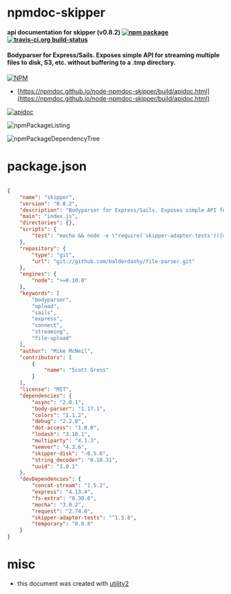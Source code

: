 # npmdoc-skipper

#### api documentation for  skipper (v0.8.2)  [![npm package](https://img.shields.io/npm/v/npmdoc-skipper.svg?style=flat-square)](https://www.npmjs.org/package/npmdoc-skipper) [![travis-ci.org build-status](https://api.travis-ci.org/npmdoc/node-npmdoc-skipper.svg)](https://travis-ci.org/npmdoc/node-npmdoc-skipper)

#### Bodyparser for Express/Sails. Exposes simple API for streaming multiple files to disk, S3, etc. without buffering to a .tmp directory.

[![NPM](https://nodei.co/npm/skipper.png?downloads=true&downloadRank=true&stars=true)](https://www.npmjs.com/package/skipper)

- [https://npmdoc.github.io/node-npmdoc-skipper/build/apidoc.html](https://npmdoc.github.io/node-npmdoc-skipper/build/apidoc.html)

[![apidoc](https://npmdoc.github.io/node-npmdoc-skipper/build/screenCapture.buildCi.browser.%252Ftmp%252Fbuild%252Fapidoc.html.png)](https://npmdoc.github.io/node-npmdoc-skipper/build/apidoc.html)

![npmPackageListing](https://npmdoc.github.io/node-npmdoc-skipper/build/screenCapture.npmPackageListing.svg)

![npmPackageDependencyTree](https://npmdoc.github.io/node-npmdoc-skipper/build/screenCapture.npmPackageDependencyTree.svg)



# package.json

```json

{
    "name": "skipper",
    "version": "0.8.2",
    "description": "Bodyparser for Express/Sails. Exposes simple API for streaming multiple files to disk, S3, etc. without buffering to a .tmp directory.",
    "main": "index.js",
    "directories": {},
    "scripts": {
        "test": "mocha && node -e \"require('skipper-adapter-tests')({module: require('skipper-disk')});\""
    },
    "repository": {
        "type": "git",
        "url": "git://github.com/balderdashy/file-parser.git"
    },
    "engines": {
        "node": ">=0.10.0"
    },
    "keywords": [
        "bodyparser",
        "upload",
        "sails",
        "express",
        "connect",
        "streaming",
        "file-upload"
    ],
    "author": "Mike McNeil",
    "contributors": [
        {
            "name": "Scott Gress"
        }
    ],
    "license": "MIT",
    "dependencies": {
        "async": "2.0.1",
        "body-parser": "1.17.1",
        "colors": "1.1.2",
        "debug": "2.2.0",
        "dot-access": "1.0.0",
        "lodash": "3.10.1",
        "multiparty": "4.1.3",
        "semver": "4.3.6",
        "skipper-disk": "~0.5.6",
        "string_decoder": "0.10.31",
        "uuid": "3.0.1"
    },
    "devDependencies": {
        "concat-stream": "1.5.2",
        "express": "4.13.4",
        "fs-extra": "0.30.0",
        "mocha": "3.0.2",
        "request": "2.74.0",
        "skipper-adapter-tests": "^1.5.8",
        "temporary": "0.0.8"
    }
}
```



# misc
- this document was created with [utility2](https://github.com/kaizhu256/node-utility2)
